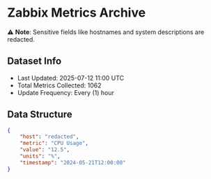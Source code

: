 # Zabbix Metrics Archive

⚠️ **Note**: Sensitive fields like hostnames and system descriptions are redacted.

## Dataset Info
- Last Updated: 2025-07-12 11:00 UTC
- Total Metrics Collected: 1062
- Update Frequency: Every (1) hour

## Data Structure
```json
{
    "host": "redacted",
    "metric": "CPU Usage",
    "value": "12.5",
    "units": "%",
    "timestamp": "2024-05-21T12:00:00"
}
```
